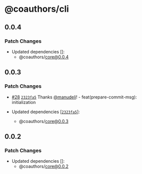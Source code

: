 # @coauthors/cli

## 0.0.4

### Patch Changes

- Updated dependencies []:
  - @coauthors/core@0.0.4

## 0.0.3

### Patch Changes

- [#28](https://github.com/coauthors/coauthors/pull/28) [`2323fa5`](https://github.com/coauthors/coauthors/commit/2323fa57d31e2af267079efdd2bff7233389596f) Thanks [@manudeli](https://github.com/manudeli)! - feat(prepare-commit-msg): initialization

- Updated dependencies [[`2323fa5`](https://github.com/coauthors/coauthors/commit/2323fa57d31e2af267079efdd2bff7233389596f)]:
  - @coauthors/core@0.0.3

## 0.0.2

### Patch Changes

- Updated dependencies []:
  - @coauthors/core@0.0.2
